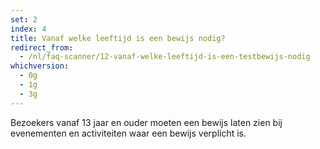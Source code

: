 ```yaml
---
set: 2
index: 4
title: Vanaf welke leeftijd is een bewijs nodig?
redirect_from: 
  - /nl/faq-scanner/12-vanaf-welke-leeftijd-is-een-testbewijs-nodig
whichversion:
  - 0g
  - 1g
  - 3g
---
```

Bezoekers vanaf 13 jaar en ouder moeten een bewijs laten zien bij evenementen en activiteiten waar een bewijs verplicht is.
